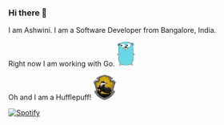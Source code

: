 ### Hi there 👋
I am Ashwini. I am a Software Developer from Bangalore, India. 

Right now I am working with Go.
<img alt="gopher" height="50" src="https://raw.githubusercontent.com/ashwinimanoj/ashwinimanoj/7df405b4f93ca028a06e876f515acb233392a1ef/assets/gopher.svg">

Oh and I am a Hufflepuff!
 <img alt="hufflepuff" height="50" src="https://github.com/ashwinimanoj/ashwinimanoj/blob/master/assets/hufflepuff.png?raw=true">


[![Spotify](https://spotify-now-playing-nu-five.vercel.app/api/spotify)](https://open.spotify.com/user/ashwini.manoj)

<!--
**ashwinimanoj/ashwinimanoj** is a ✨ _special_ ✨ repository because its `README.md` (this file) appears on your GitHub profile.

Here are some ideas to get you started:

- 🔭 I’m currently working on ...
- 🌱 I’m currently learning ...
- 👯 I’m looking to collaborate on ...
- 🤔 I’m looking for help with ...
- 💬 Ask me about ...
- 📫 How to reach me: ...
- 😄 Pronouns: ...
- ⚡ Fun fact: ...
-->
